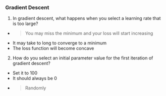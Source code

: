 ### Gradient Descent

1. In gradient descent, what happens when you select a learning rate that is too large? 

- >You may miss the minimum and your loss will start increasing 
- It may take to long to converge to a minimum 
- The loss function will become concave 

2. How do you select an initial parameter value for the first iteration of gradient descent?

- Set it to 100
- It should always be 0
- >Randomly